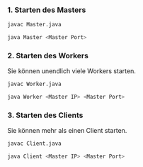 ### 1. Starten des Masters

```bash
javac Master.java
```

```bash
java Master <Master Port>
```

### 2. Starten des Workers

Sie können unendlich viele Workers starten.

```bash
javac Worker.java
```

```bash
java Worker <Master IP> <Master Port>
```

### 3. Starten des Clients

Sie können mehr als einen Client starten.

```bash
javac Client.java
```

```bash
java Client <Master IP> <Master Port>
```